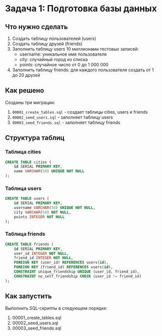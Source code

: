 # Задача 1: Подготовка базы данных

## Что нужно сделать

1. Создать таблицу пользователей (users)
2. Создать таблицу друзей (friends)
3. Заполнить таблицу users 10 миллионами тестовых записей:
   - username: уникальное имя пользователя
   - city: случайный город из списка
   - points: случайное число от 0 до 1 000 000
4. Заполнить таблицу friends: для каждого пользователя создать от 1 до 20 друзей

## Как решено

Созданы три миграции:
1. `00001_create_tables.sql` - создает таблицы cities, users и friends
2. `00002_seed_users.sql` - заполняет таблицу users
3. `00003_seed_friends.sql` - заполняет таблицу friends

## Структура таблиц

### Таблица cities
```sql
CREATE TABLE cities (
    id SERIAL PRIMARY KEY,
    name VARCHAR(50) UNIQUE NOT NULL
);
```

### Таблица users
```sql
CREATE TABLE users (
    id SERIAL PRIMARY KEY,
    username VARCHAR(50) UNIQUE NOT NULL,
    city VARCHAR(50) NOT NULL,
    points INTEGER NOT NULL
);
```

### Таблица friends
```sql
CREATE TABLE friends (
    id SERIAL PRIMARY KEY,
    user_id INTEGER NOT NULL,
    friend_id INTEGER NOT NULL,
    FOREIGN KEY (user_id) REFERENCES users(id),
    FOREIGN KEY (friend_id) REFERENCES users(id),
    CONSTRAINT unique_friendship UNIQUE (user_id, friend_id),
    CONSTRAINT no_self_friendship CHECK (user_id != friend_id)
);
```

## Как запустить

Выполнить SQL-скрипты в следующем порядке:
1. 00001_create_tables.sql
2. 00002_seed_users.sql
3. 00003_seed_friends.sql 